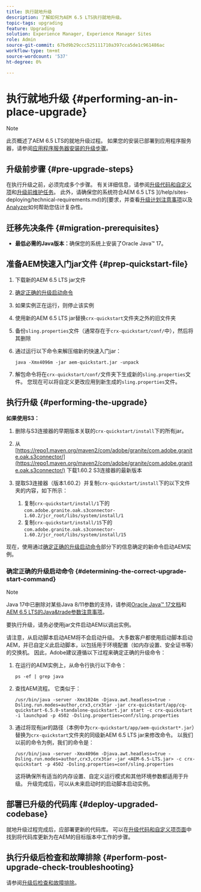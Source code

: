 ```yaml
---
title: 执行就地升级
description: 了解如何为AEM 6.5 LTS执行就地升级。
topic-tags: upgrading
feature: Upgrading
solution: Experience Manager, Experience Manager Sites
role: Admin
source-git-commit: 67bd9b29ccc525111710a397cca5de1c961486ac
workflow-type: tm+mt
source-wordcount: '537'
ht-degree: 0%

---
```


# 执行就地升级 {#performing-an-in-place-upgrade}

>[!NOTE]
>
>此页概述了AEM 6.5 LTS的就地升级过程。 如果您的安装已部署到应用程序服务器，请参阅[应用程序服务器安装的升级步骤](/help/sites-deploying/app-server-upgrade.md)。

## 升级前步骤 {#pre-upgrade-steps}

在执行升级之前，必须完成多个步骤。 有关详细信息，请参阅[升级代码和自定义项](/help/sites-deploying/upgrading-code-and-customizations.md)和[升级前维护任务](/help/sites-deploying/pre-upgrade-maintenance-tasks.md)。 此外，请确保您的系统符合AEM 6.5 LTS ](/help/sites-deploying/technical-requirements.md)的[要求，并查看[升级计划注意事项](/help/sites-deploying/upgrade-planning.md)以及[Analyzer](/help/sites-deploying/pattern-detector.md)如何帮助您估计复杂性。

<!--Finally, the downtime during the upgrade can be significally reduced by indexing the repository **before** performing the upgrade. For more information, see [Using Offline Reindexing To Reduce Downtime During an Upgrade](/help/sites-deploying/upgrade-offline-reindexing.md)-->

## 迁移先决条件 {#migration-prerequisites}

* **最低必需的Java版本：**&#x200B;确保您的系统上安装了Oracle Java™ 17。

## 准备AEM快速入门jar文件 {#prep-quickstart-file}

1. 下载新的AEM 6.5 LTS jar文件

1. [确定正确的升级启动命令](/help/sites-deploying/in-place-upgrade.md#determining-the-correct-upgrade-start-command-determining-the-correct-upgrade-start-command)

1. 如果实例正在运行，则停止该实例

1. 使用新的AEM 6.5 LTS jar替换`crx-quickstart`文件夹之外的旧文件夹

1. 备份`sling.properties`文件（通常存在于`crx-quickstart/conf/`中），然后将其删除

1. 通过运行以下命令来解压缩新的快速入门jar：

   ```shell
   java -Xmx4096m -jar aem-quickstart.jar -unpack
   ```

1. 解包命令将在`crx-quickstart/conf/`文件夹下生成新的`sling.properties`文件。 您现在可以将自定义更改应用到新生成的`sling.properties`文件。

<!-- Alexandru: drafting temporarily

## Content Repository Migration {#content-repository-migration}

This migration is not required if you are upgrading from AEM 6.3. For versions older than 6.3, Adobe provides a tool that can be used to migrate the repository to the new version of the Oak Segment Tar present in AEM 6.3. It is provided as part of the quickstart package and is mandatory for any upgrades that will be using TarMK. Upgrades for environments that are using MongoMK do not require repository migration. For more information on what the benefits of the new Segment Tar format are, see the [Migrating to Oak Segment Tar FAQ](/help/sites-deploying/revision-cleanup.md#online-revision-cleanup-frequently-asked-questions).

The actual migration is performed using the standard AEM quickstart jar file, executed with a new `-x crx2oak` option which executes the crx2oak tool to simplify the upgrade and make it more robust.

>[!NOTE]
>
>If you are performing TarMK repository content migration using the CRX2Oak Quickstart extension, you might remove the **samplecontent** runmode by adding the following to the migration command line:
>
>* `--promote-runmode nosamplecontent`
>

To determine the command that you should run, use the following command:

```shell
java -Xmx4096m -jar aem-quickstart.jar -v -x crx2oak -xargs -- --load-profile <<YOUR_PROFILE>> <<ADDITIONAL_FLAGS>>
```

Where `<<YOUR_PROFILE>>` and `<<ADDITIONAL_FLAGS>>` are replaced with the profile and flags listed in the following table:

<table>
 <tbody>
  <tr>
   <td><strong>Source Repository</strong></td>
   <td><strong>Target Repository</strong></td>
   <td><strong>Profile</strong></td>
   <td><strong>Additional Flags</strong><br /> </td>
  </tr>
  <tr>
   <td>crx2 or TarMK with <code>FileDataStore</code></td>
   <td>TarMK</td>
   <td>segment-fds</td>
   <td>See Troubleshooting section below</td>
  </tr>
  <tr>
   <td>crx2</td>
   <td>MongoMK</td>
   <td>mongo-from-crx2 </td>
   <td><code>-T mongo-uri=mongo://mongo-host:mongo-port -T mongo-db=mongo-database-name</code></td>
  </tr>
  <tr>
   <td>TarMK or crx2 with <code>S3DataStore</code></td>
   <td>TarMK</td>
   <td>segment-custom-ds</td>
   <td>See Troubleshooting section below</td>
  </tr>
  <tr>
   <td>TarMK with no datastore</td>
   <td>TarMK</td>
   <td>segment-no-ds</td>
   <td> </td>
  </tr>
  <tr>
   <td>MongoMK</td>
   <td>MongoMK</td>
   <td>No migration is needed</td>
   <td> </td>
  </tr>
 </tbody>
</table>

**Where:**

* `mongo-host` is the MongoDB server IP (for example, 127.0.0.1)

* `mongo-port` is the MongoDB server port (for example: 27017)

* `mongo-database-name` represents the name of the database (for example: aem-author)

**You may also require additional switches for the following scenarios:**

* If you are performing the upgrade on a Windows system where Java memory mapping is not handled correctly, add the `--disable-mmap` parameter to the command.

For additional instructions on using the crx2oak tool, see Using the [CRX2Oak Migration Tool](/help/sites-deploying/using-crx2oak.md). The crx2oak helper JAR can be manually upgraded if needed, by manually replacing it with newer versions after unpacking the quickstart. Its location in the AEM installation folder is: `<aem-install>/crx-quickstart/opt/extensions/crx2oak.jar`. The newest version of the CRX2Oak migration tool is available for download from the Adobe Repository at: [https://repo1.maven.org/maven2/com/adobe/granite/crx2oak/](https://repo1.maven.org/maven2/com/adobe/granite/crx2oak/)

If the migration has completed successfully, the tool will exit with an exit code of zero. Additionally, check for WARN and ERROR messages in the `upgrade.log` file, located under `crx-quickstart/logs` in the AEM installation directory, as these could indicate non-fatal errors that occurred during the migration.

Check the configuration files beneath `crx-quickstart/install` folder. If a migration was necessary these will be updated to reflect the target repository.

**A note on datastores:**

While `FileDataStore` is the new default for AEM 6.3 installations, using an external datastore is not required. While using an external datastore is recommended as a best practice for production deployments, it is not a prerequisite to upgrade. Due to the complexity already present in upgrading AEM, Adobe recommends performing the upgrade without doing a datastore migration. If desired, a datastore migration can be executed afterwards as a separate effort.

## Troubleshooting Migration Issues {#troubleshooting-migration-issues}

Skip this section if you are upgrading from 6.3. While the provided crx2oak profiles should meet the needs of most customers, there are times when additional parameters will be necessary. If you run into an error during your migration, it is possible that there are aspects of your environment that require additional configuration options to be provided. If so, you will likely encounter the following error:

**Checkpoints are not copied, because no external datastore has been specified. This will result in the full repository reindexing on the first start. Use --skip-checkpoints to force the migration or see https://jackrabbit.apache.org/oak/docs/migration.html#Checkpoints_migration for more info.**

For some reason, the migration process needs access to binaries in the datastore and is unable to find it. To specify your datastore configuration, include the following flags in the `<<ADDITIONAL_FLAGS>>` portion of your migration command:

**For S3 datastores:**

```shell
--src-s3config=/path/to/SharedS3DataStore.config --src-s3datastore=/path/to/datastore
```

Where `/path/to/SharedS3DataStore.config` represents the path to your S3 datastore config file and `/path/to/datastore` represents the path to your S3 datastore.

**For File datastores:**

```shell
--src-datastore=/path/to/datastore
```

Where `/path/to/datastore` represents the path to your File Datastore.

-->

## 执行升级 {#performing-the-upgrade}

**如果使用S3：**

1. 删除与S3连接器的早期版本关联的`crx-quickstart/install`下的所有jar。

1. 从[https://repo1.maven.org/maven2/com/adobe/granite/com.adobe.granite.oak.s3connector/](https://repo1.maven.org/maven2/com/adobe/granite/com.adobe.granite.oak.s3connector/) <!-- Alexandru: this is a stub link for now -->下载1.60.2 S3连接器的最新版本

1. 提取S3连接器（版本1.60.2）并复制`crx-quickstart/install`下的以下文件夹的内容，如下所示：

   1. 复制`crx-quickstart/install/1`下的`com.adobe.granite.oak.s3connector-1.60.2/jcr_root/libs/system/install/1`
   1. 复制`crx-quickstart/install/15`下的`com.adobe.granite.oak.s3connector-1.60.2/jcr_root/libs/system/install/15`

现在，使用通过[确定正确的升级启动命令](#determining-the-correct-upgrade-start-command)部分下的信息确定的新命令启动AEM实例。

### 确定正确的升级启动命令 {#determining-the-correct-upgrade-start-command}

>[!NOTE]
>
>Java 17中已删除对某些Java 8/11参数的支持，请参阅[Oracle Java™ 17文档](https://docs.oracle.com/en/java/javase/17/docs/specs/man/java.html)和[AEM 6.5 LTS的Java&amp;trade参数注意事项](/help/sites-deploying/custom-standalone-install.md#java-17-considerations-java-considerations)。

要执行升级，请务必使用jar文件启动AEM以调出实例。

请注意，从启动脚本启动AEM将不会启动升级。 大多数客户都使用启动脚本启动AEM，并已自定义此启动脚本，以包括用于环境配置（如内存设置、安全证书等）的交换机。 因此，Adobe建议遵循以下过程来确定正确的升级命令：

1. 在运行的AEM实例上，从命令行执行以下命令：

   ```shell
   ps -ef | grep java
   ```

1. 查找AEM流程。 它类似于：

   ```shell
   /usr/bin/java -server -Xmx1024m -Djava.awt.headless=true -Dsling.run.modes=author,crx3,crx3tar -jar crx-quickstart/app/cq-quickstart-6.5.0-standalone-quickstart.jar start -c crx-quickstart -i launchpad -p 4502 -Dsling.properties=conf/sling.properties
   ```

1. 通过将现有jar的路径（本例中为`crx-quickstart/app/aem-quickstart*.jar`）替换为`crx-quickstart`文件夹的同级新AEM 6.5 LTS jar来修改命令。 以我们以前的命令为例，我们的命令是：

   ```shell
   /usr/bin/java -server -Xmx4096m -Djava.awt.headless=true -Dsling.run.modes=author,crx3,crx3tar -jar <AEM-6.5-LTS.jar> -c crx-quickstart -p 4502 -Dsling.properties=conf/sling.properties
   ```

   这将确保所有适当的内存设置、自定义运行模式和其他环境参数都适用于升级。 升级完成后，可以从未来启动时的启动脚本启动实例。

## 部署已升级的代码库 {#deploy-upgraded-codebase}

就地升级过程完成后，应部署更新的代码库。 可以在[升级代码和自定义项页面](/help/sites-deploying/upgrading-code-and-customizations.md)中找到将代码库更新为在AEM的目标版本中工作的步骤。

## 执行升级后检查和故障排除 {#perform-post-upgrade-check-troubleshooting}

请参阅[升级后检查和故障排除](/help/sites-deploying/post-upgrade-checks-and-troubleshooting.md)。
